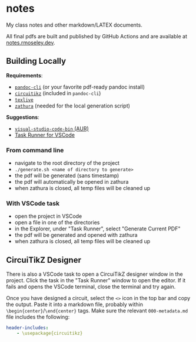 # notes

My class notes and other markdown/LATEX documents.

All final pdfs are built and published by GitHub Actions and are available at [notes.rmoseley.dev](https://notes.rmoseley.dev).

## Building Locally
**Requirements**:
- [`pandoc-cli`](https://archlinux.org/packages/extra/x86_64/pandoc-cli/) (or your favorite pdf-ready pandoc install)
- [`circuitikz`](https://github.com/circuitikz/circuitikz) (included in `pandoc-cli`)
- [`texlive`](https://archlinux.org/groups/any/texlive/)
- [`zathura`](https://archlinux.org/packages/extra/x86_64/zathura/) (needed for the local generation script)

**Suggestions**:
- [`visual-studio-code-bin` (AUR)](https://aur.archlinux.org/packages/visual-studio-code-bin/)
- [Task Runner for VSCode](https://marketplace.visualstudio.com/items?itemName=SanaAjani.taskrunnercode)

### From command line
- navigate to the root directory of the project
- `./generate.sh <name of directory to generate>`
- the pdf will be generated (sans timestamp)
- the pdf will automatically be opened in zathura
- when zathura is closed, all temp files will be cleaned up

### With VSCode task
- open the project in VSCode
- open a file in one of the directories
- in the Explorer, under "Task Runner", select "Generate Current PDF"
- the pdf will be generated and opened with zathura
- when zathura is closed, all temp files will be cleaned up

## CircuiTikZ Designer
There is also a VSCode task to open a CircuiTikZ designer window in the project. Click the task in the "Task Runner" window to open the editor. If it fails and opens the VSCode terminal, close the terminal and try again.

Once you have designed a circuit, select the `<>` icon in the top bar and copy the output. Paste it into a markdown file, probably within `\begin{center}`/`\end{center}` tags. Make sure the relevant `000-metadata.md` file includes the following:
```YAML
header-includes:
    - \usepackage{circuitikz}
```
